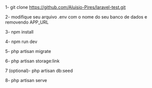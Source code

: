 1-
git clone https://github.com/Aluisio-Pires/laravel-test.git

2-
modifique seu arquivo .env com o nome do seu banco de dados e removendo APP_URL

3- 
npm install

4- 
npm run dev

5- 
php artisan migrate

6-
php artisan storage:link

7 (optional)-
php artisan db:seed

8-
php artisan serve
